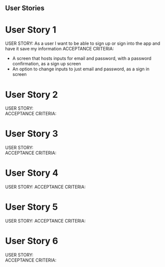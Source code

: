 ## User Stories
# User Story 1
USER STORY:  As a user I want to be able to sign up or sign into the app and have it save my information
ACCEPTANCE CRITERIA:  
- A screen that hosts inputs for email and password, with a password confirmation, as a sign up screen
- An option to change inputs to just email and password, as a sign in screen

# User Story 2
USER STORY:  
ACCEPTANCE CRITERIA:  

# User Story 3
USER STORY:  
ACCEPTANCE CRITERIA:  

# User Story 4
USER STORY: 
ACCEPTANCE CRITERIA:  

# User Story 5
USER STORY: 
ACCEPTANCE CRITERIA: 

# User Story 6
USER STORY:  
ACCEPTANCE CRITERIA:  
